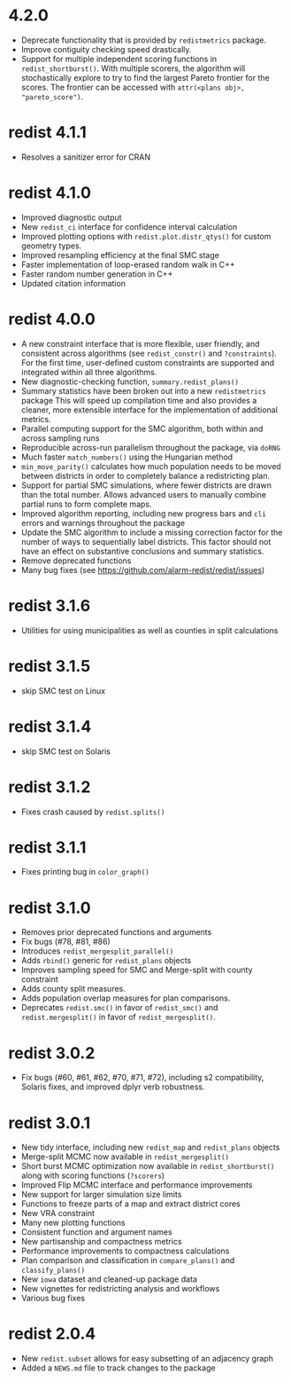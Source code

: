 # 4.2.0
* Deprecate functionality that is provided by `redistmetrics` package.
* Improve contiguity checking speed drastically.
* Support for multiple independent scoring functions in `redist_shortburst()`.
With multiple scorers, the algorithm will stochastically explore to try to 
find the largest Pareto frontier for the scores. The frontier can be accessed with
`attr(<plans obj>, "pareto_score")`.

# redist 4.1.1
* Resolves a sanitizer error for CRAN

# redist 4.1.0
* Improved diagnostic output
* New `redist_ci` interface for confidence interval calculation
* Improved plotting options with `redist.plot.distr_qtys()` for custom geometry types.
* Improved resampling efficiency at the final SMC stage
* Faster implementation of loop-erased random walk in C++
* Faster random number generation in C++
* Updated citation information

# redist 4.0.0
* A new constraint interface that is more flexible, user friendly, and consistent 
across algorithms (see `redist_constr()` and `?constraints`). For the first time,
user-defined custom constraints are supported and integrated within all three 
algorithms.
* New diagnostic-checking function, `summary.redist_plans()`
* Summary statistics have been broken out into a new `redistmetrics` package
This will speed up compilation time and also provides a cleaner, more extensible 
interface for the implementation of additional metrics.
* Parallel computing support for the SMC algorithm, both within and across sampling runs
* Reproducible across-run parallelism throughout the package, via `doRNG`
* Much faster `match_numbers()` using the Hungarian method
* `min_move_parity()` calculates how much population needs to be moved between 
districts in order to completely balance a redistricting plan.
* Support for partial SMC simulations, where fewer districts are drawn than the 
total number. Allows advanced users to manually combine partial runs to 
form complete maps.
* Improved algorithm reporting, including new progress bars and `cli` errors and 
warnings throughout the package
* Update the SMC algorithm to include a missing correction factor for the number
of ways to sequentially label districts. This factor should not have an effect
on substantive conclusions and summary statistics.
* Remove deprecated functions
* Many bug fixes (see https://github.com/alarm-redist/redist/issues)

# redist 3.1.6
* Utilities for using municipalities as well as counties in split calculations

# redist 3.1.5
* skip SMC test on Linux

# redist 3.1.4
* skip SMC test on Solaris

# redist 3.1.2
* Fixes crash caused by `redist.splits()`

# redist 3.1.1
* Fixes printing bug in `color_graph()`

# redist 3.1.0
* Removes prior deprecated functions and arguments
* Fix bugs (#78, #81, #86)
* Introduces `redist_mergesplit_parallel()`
* Adds `rbind()` generic for `redist_plans` objects
* Improves sampling speed for SMC and Merge-split with county constraint
* Adds county split measures.
* Adds population overlap measures for plan comparisons.
* Deprecates `redist.smc()` in favor of `redist_smc()` and `redist.mergesplit()` in favor of `redist_mergesplit()`.
# redist 3.0.2
* Fix bugs (#60, #61, #62, #70, #71, #72), including s2 compatibility, Solaris fixes, and improved dplyr verb robustness.

# redist 3.0.1

* New tidy interface, including new `redist_map` and `redist_plans` objects
* Merge-split MCMC now available in `redist_mergesplit()`
* Short burst MCMC optimization now available in `redist_shortburst()` along
  with scoring functions (`?scorers`)
* Improved Flip MCMC interface and performance improvements
* New support for larger simulation size limits
* Functions to freeze parts of a map and extract district cores
* New VRA constraint
* Many new plotting functions
* Consistent function and argument names
* New partisanship and compactness metrics
* Performance improvements to compactness calculations
* Plan comparison and classification in `compare_plans()` and `classify_plans()`
* New `iowa` dataset and cleaned-up package data
* New vignettes for redistricting analysis and workflows
* Various bug fixes


# redist 2.0.4

* New `redist.subset` allows for easy subsetting of an adjacency graph
* Added a `NEWS.md` file to track changes to the package
